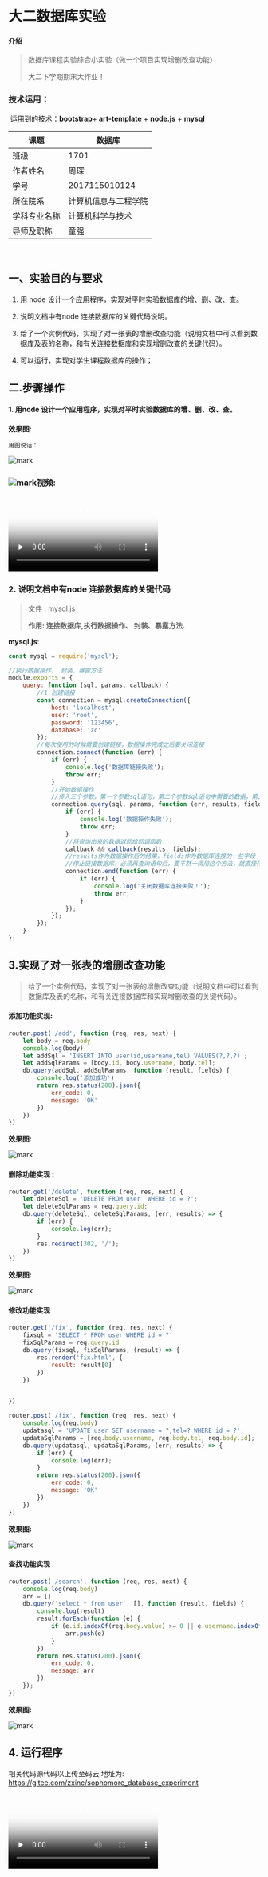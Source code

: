 # 大二数据库实验

#### 介绍
> 数据库课程实验综合小实验（做一个项目实现增删改查功能）
>
> 大二下学期期末大作业！



### 技术运用：

​	<u>运用到的技术</u>：**bootstrap**+ **art-template** + **node.js** + **mysql** 



| 课题         | 数据库               |
| ------------ | -------------------- |
| 班级         | 1701                 |
| 作者姓名     | 周琛                 |
| 学号         | 2017115010124        |
| 所在院系     | 计算机信息与工程学院 |
| 学科专业名称 | 计算机科学与技术     |
| 导师及职称   | 童强                 |

​ 

## 一、实验目的与要求

1. 用 node 设计一个应用程序，实现对平时实验数据库的增、删、改、查。

2. 说明文档中有node 连接数据库的关键代码说明。

3. 给了一个实例代码，实现了对一张表的增删改查功能（说明文档中可以看到数据库及表的名称，和有关连接数据库和实现增删改查的关键代码）。

4. 可以运行，实现对学生课程数据库的操作；



## 二.步骤操作

#### 1. 用node 设计一个应用程序，实现对平时实验数据库的增、删、改、查。

**效果图:**

 	用图说话：

![mark](http://static.zxinc520.com/blog/20190525/JWCuqSFLOqbB.png?imageslim)

### ![mark](http://static.zxinc520.com/blog/20190525/KHUkC8mo5c0L.png?imageslim)视频:

<video id="video" controls="" preload="none" poster="http://om2bks7xs.bkt.clouddn.com/2017-08-26-Markdown-Advance-Video.jpg">
      <source id="mp4" src="http://static.zxinc520.com/bandicam%202019-05-28%2012-50-22-208.mp4" type="video/mp4">
      </video>

###  2. 说明文档中有node 连接数据库的关键代码

> 文件 : mysql.js
>
> **作用: 连接数据库,执行数据操作、 封装、暴露方法.**

**mysql.js**:

~~~js
const mysql = require('mysql');

//执行数据操作、 封装、暴露方法
module.exports = {
    query: function (sql, params, callback) {
        //1.创建链接
        const connection = mysql.createConnection({
            host: 'localhost',
            user: 'root',
            password: '123456',
            database: 'zc'
        });
        //每次使用的时候需要创建链接，数据操作完成之后要关闭连接
        connection.connect(function (err) {
            if (err) {
                console.log('数据库链接失败');
                throw err;
            }
            //开始数据操作
            //传入三个参数，第一个参数sql语句，第二个参数sql语句中需要的数据，第三个参数回调函数
            connection.query(sql, params, function (err, results, fields) {
                if (err) {
                    console.log('数据操作失败');
                    throw err;
                }
                //将查询出来的数据返回给回调函数
                callback && callback(results, fields);
                //results作为数据操作后的结果，fields作为数据库连接的一些字段
                //停止链接数据库，必须再查询语句后，要不然一调用这个方法，就直接停止链接，数据操作就会失败
                connection.end(function (err) {
                    if (err) {
                        console.log('关闭数据库连接失败！');
                        throw err;
                    }
                });
            });
        });
    }
};
~~~





## 3.实现了对一张表的增删改查功能

> 给了一个实例代码，实现了对一张表的增删改查功能（说明文档中可以看到数据库及表的名称，和有关连接数据库和实现增删改查的关键代码）。

 

#### 添加功能实现:

```js
router.post('/add', function (req, res, next) {
    let body = req.body
    console.log(body)
    let addSql = 'INSERT INTO user(id,username,tel) VALUES(?,?,?)';
    let addSqlParams = [body.id, body.username, body.tel];
    db.query(addSql, addSqlParams, function (result, fields) {
        console.log('添加成功')
        return res.status(200).json({
            err_code: 0,
            message: 'OK'
        })
    })
})
```

**效果图:**

![mark](http://static.zxinc520.com/blog/20190525/Q4p9PqfySpYr.png?imageslim)



#### 删除功能实现 :

```js
router.get('/delete', function (req, res, next) {
    let deleteSql = 'DELETE FROM user  WHERE id = ?';
    let deleteSqlParams = req.query.id;
    db.query(deleteSql, deleteSqlParams, (err, results) => {
        if (err) {
            console.log(err);
        }
        res.redirect(302, '/');
    })
})
```

**效果图:**

![mark](http://static.zxinc520.com/blog/20190611/Gu16nhNmt2FM.png?imageslim)

 

#### 修改功能实现

~~~js
router.get('/fix', function (req, res, next) {
    fixsql = 'SELECT * FROM user WHERE id = ?'
    fixSqlParams = req.query.id
    db.query(fixsql, fixSqlParams, (result) => {
        res.render('fix.html', {
            result: result[0]
        })
    })


})

router.post('/fix', function (req, res, next) {
    console.log(req.body)
    updatasql = 'UPDATE user SET username = ?,tel=? WHERE id = ?';
    updataSqlParams = [req.body.username, req.body.tel, req.body.id];
    db.query(updatasql, updataSqlParams, (err, results) => {
        if (err) {
            console.log(err);
        }
        return res.status(200).json({
            err_code: 0,
            message: 'OK'
        })
    })
})
~~~



**效果图:**

![mark](http://static.zxinc520.com/blog/20190525/RdNGNjvSnJNF.png?imageslim)



####  查找功能实现

~~~js
router.post('/search', function (req, res, next) {
    console.log(req.body)
    arr = []
    db.query('select * from user', [], function (result, fields) {
        console.log(result)
        result.forEach(function (e) {
            if (e.id.indexOf(req.body.value) >= 0 || e.username.indexOf(req.body.value) >= 0 || e.tel.indexOf(req.body.value) >= 0) {
                arr.push(e)
            }
        })
        return res.status(200).json({
            err_code: 0,
            message: arr
        })
    });
})
~~~

**效果图:**

![mark](http://static.zxinc520.com/blog/20190611/Ed1NKxGH1I4I.png?imageslim)



## 4. 运行程序

相关代码源代码以上传至码云,地址为: <https://gitee.com/zxinc/sophomore_database_experiment>



<video id="video" controls="" preload="none" poster="http://om2bks7xs.bkt.clouddn.com/2017-08-26-Markdown-Advance-Video.jpg">
      <source id="mp4" src="http://static.zxinc520.com/bandicam%202019-05-28%2012-50-22-208.mp4" type="video/mp4">
      </video>

 





 